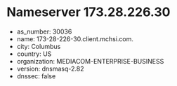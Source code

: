 # Nameserver 173.28.226.30

* as_number: 30036
* name: 173-28-226-30.client.mchsi.com.
* city: Columbus
* country: US
* organization: MEDIACOM-ENTERPRISE-BUSINESS
* version: dnsmasq-2.82
* dnssec: false
